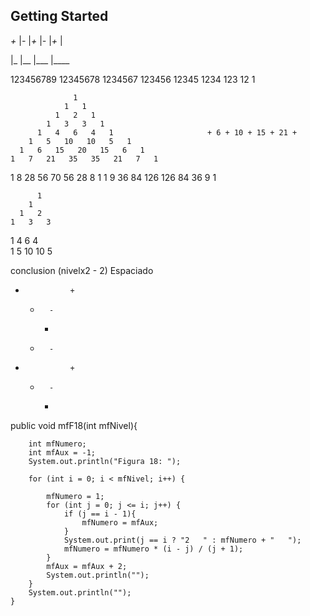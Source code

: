 ## Getting Started

_+_
    |_-_
        |_+_
            |_-_
                |_+_
                    |

|_
  |__
     |___
         |____


123456789
12345678
1234567
123456
12345
1234
123
12
1

                  1
                1   1
              1   2   1
            1   3   3   1
          1   4   6   4   1                     + 6 + 10 + 15 + 21 + 
        1   5   10   10   5   1
      1   6   15   20   15   6   1
    1   7   21   35   35   21   7   1
  1   8   28   56   70   56   28   8   1
1   9   36   84   126   126   84   36   9   1


          1
        1   
      1   2   
    1   3   3   
  1   4   6   4   
1   5   10   10   5   

conclusion (nivelx2 - 2) Espaciado

+               +
    -       -
        +
    -       -
+               +
    -       -
        +

public void mfF18(int mfNivel){

        int mfNumero;
        int mfAux = -1;
        System.out.println("Figura 18: ");
        
        for (int i = 0; i < mfNivel; i++) {
            
            mfNumero = 1;            
            for (int j = 0; j <= i; j++) {
                if (j == i - 1){
                    mfNumero = mfAux;
                }
                System.out.print(j == i ? "2   " : mfNumero + "   ");
                mfNumero = mfNumero * (i - j) / (j + 1);
            }
            mfAux = mfAux + 2;
            System.out.println("");
        }
        System.out.println("");
    }